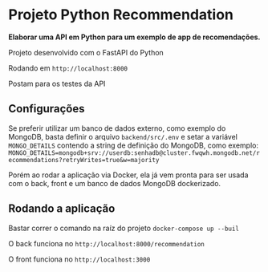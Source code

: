 # Projeto Python Recommendation 


**Elaborar uma API em Python para um exemplo de app de recomendações.**

Projeto desenvolvido com o FastAPI do Python

Rodando em ```http://localhost:8000```

Postam para os testes da API


## Configurações

Se preferir utilizar um banco de dados externo, como exemplo do MongoDB, basta definir o arquivo ```backend/src/.env``` e setar a variável `MONGO_DETAILS` contendo a string de definição do MongoDB, como exemplo: ```MONGO_DETAILS=mongodb+srv://userdb:senhadb@cluster.fwqwh.mongodb.net/recommendations?retryWrites=true&w=majority```

Porém ao rodar a aplicação via Docker, ela já vem pronta para ser usada com o back, front e um banco de dados MongoDB dockerizado.


## Rodando a aplicação

Bastar correr o comando na raíz do projeto ```docker-compose up --buil```

O back funciona no ```http://localhost:8000/recommendation```

O front funciona no ```http://localhost:3000```

